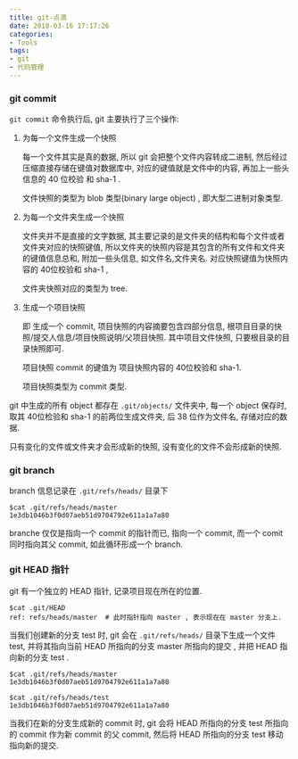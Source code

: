 ```yaml
---
title: git-点滴
date: 2018-03-16 17:17:26
categories:
- Tools
tags:
- git
- 代码管理
---
```

### git commit 
`git commit` 命令执行后, git 主要执行了三个操作:

1. 为每一个文件生成一个快照
    
    每一个文件其实是真的数据, 所以 git 会把整个文件内容转成二进制, 然后经过压缩直接存储在键值对数据库中, 对应的键值就是文件中的内容, 再加上一些头信息的 40 位校验 和 sha-1 . 

    文件快照的类型为 blob 类型(binary large object) , 即大型二进制对象类型.

2. 为每一个文件夹生成一个快照
    
    文件夹并不是直接的文字数据, 其主要记录的是文件夹的结构和每个文件或者文件夹对应的快照键值, 所以文件夹的快照内容是其包含的所有文件和文件夹的键值信息总和, 附加一些头信息, 如文件名,文件夹名. 对应快照键值为快照内容的 40位校验和 sha-1 ,

    文件夹快照对应的类型为 tree.

3. 生成一个项目快照
    
    即 生成一个 commit, 项目快照的内容摘要包含四部分信息, 根项目目录的快照/提交人信息/项目快照说明/父项目快照. 其中项目文件快照, 只要根目录的目录快照即可. 

    项目快照 commit 的键值为 项目快照内容的 40位校验和 sha-1. 

    项目快照类型为 commit 类型.


git 中生成的所有 object 都存在 `.git/objects/` 文件夹中, 每一个 object 保存时, 取其 40位检验和 sha-1 的前两位生成文件夹, 后 38 位作为文件名, 存储对应的数据. 

只有变化的文件或文件夹才会形成新的快照, 没有变化的文件不会形成新的快照.

### git branch 
branch 信息记录在 `.git/refs/heads/` 目录下

    $cat .git/refs/heads/master 
    1e3db1046b3f0d07aeb51d9704792e611a1a7a80

branche 仅仅是指向一个 commit 的指针而已, 指向一个 commit, 而一个 comit 同时指向其父 commit, 如此循环形成一个 branch.


### git HEAD 指针

git 有一个独立的 HEAD 指针, 记录项目现在所在的位置.

    $cat .git/HEAD 
    ref: refs/heads/master  # 此时指针指向 master , 表示现在在 master 分支上.

当我们创建新的分支 test 时, git 会在 `.git/refs/heads/` 目录下生成一个文件 test, 并将其指向当前 HEAD 所指向的分支 master 所指向的提交 , 并把 HEAD 指向新的分支 test .

    $cat .git/refs/heads/master 
    1e3db1046b3f0d07aeb51d9704792e611a1a7a80

    $cat .git/refs/heads/test 
    1e3db1046b3f0d07aeb51d9704792e611a1a7a80

当我们在新的分支生成新的 commit 时, git 会将 HEAD 所指向的分支 test 所指向的 commit 作为新 commit 的父 commit, 然后将 HEAD 所指向的分支 test 移动指向新的提交.